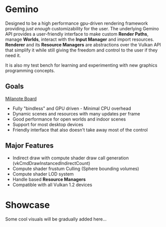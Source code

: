 # Gemino
Designed to be a high performance gpu-driven rendering framework providing *just enough* customizability for the user.
The underlying Gemino API provides a user-friendly interface to make custom **Render Paths**, manage **Worlds**, interact with the **Input Manager** and import resources. **Renderer** and its **Resource Managers** are abstractions over the Vulkan API that simplify it while still giving the freedom and control to the user if they need it.

It is also my test bench for learning and experimenting with new graphics programming concepts.

## Goals
[Milanote Board](https://app.milanote.com/1ReR6Z14XbZ991?p=8MqaOe9BQos)

- Fully "bindless" and GPU driven - Minimal CPU overhead
- Dynamic scenes and resources with many updates per frame
- Good performance for open worlds and indoor scenes
- Support for most desktop devices
- Friendly interface that also doesn't take away most of the control

## Major Features
- Indirect draw with compute shader draw call generation (vkCmdDrawInstancedIndirectCount)
- Compute shader frustum Culling (Sphere bounding volumes)
- Compute shader LOD system
- Handle based **Resource Managers**
- Compatible with all Vulkan 1.2 devices

# Showcase
Some cool visuals will be gradually added here...

